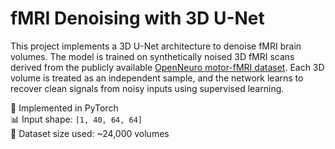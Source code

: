 # fMRI Denoising with 3D U-Net

This project implements a 3D U-Net architecture to denoise fMRI brain volumes. The model is trained on synthetically noised 3D fMRI scans derived from the publicly available [OpenNeuro motor-fMRI dataset](https://openneuro.org/datasets/ds005239). Each 3D volume is treated as an independent sample, and the network learns to recover clean signals from noisy inputs using supervised learning.

🔧 Implemented in PyTorch  
📊 Input shape: `[1, 40, 64, 64]`  
📁 Dataset size used: ~24,000 volumes

